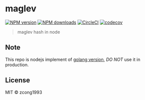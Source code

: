 # maglev

[![NPM version](https://img.shields.io/npm/v/@zcong/maglev.svg?style=flat)](https://npmjs.com/package/@zcong/maglev) [![NPM downloads](https://img.shields.io/npm/dm/@zcong/maglev.svg?style=flat)](https://npmjs.com/package/@zcong/maglev) [![CircleCI](https://circleci.com/gh/zcong1993/maglev/tree/master.svg?style=shield)](https://circleci.com/gh/zcong1993/maglev/tree/master) [![codecov](https://codecov.io/gh/zcong1993/maglev/branch/master/graph/badge.svg)](https://codecov.io/gh/zcong1993/maglev)

> maglev hash in node

## Note

This repo is nodejs implement of [golang version](https://github.com/kkdai/maglev), *DO NOT* use it in production.

## License

MIT &copy; zcong1993
